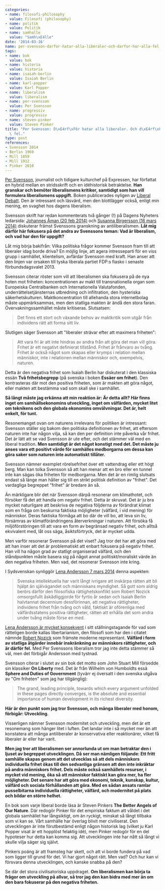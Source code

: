```yaml
---
categories:
- name: filosofi-philosophy
  value: Filosofi (philosophy)
- name: politik
  value: Politik
- name: samhalle
  value: "Samh\xE4lle"
date: '2014-03-16'
name: per-svensson-darfor-hatar-alla-liberaler-och-darfor-har-alla-fel
tags:
- name: bok
  value: bok
- name: historia
  value: historia
- name: isaiah-berlin
  value: Isaiah Berlin
- name: karl-popper
  value: Karl Popper
- name: liberalism
  value: liberalism
- name: per-svensson
  value: Per Svensson
- name: progressiv
  value: progressiv
- name: steven-pinker
  value: Steven Pinker
title: "Per Svensson: D\xE4rf\xF6r hatar alla liberaler. Och d\xE4rf\xF6r har alla\
  \ fel."
type: post
references:
- Svensson 2014
- Berlin 1969
- Mill 1859
- Mill 1912
- Pinker 2010
---
```

[Per Svensson](http://sv.wikipedia.org/wiki/Per_Svensson_(journalist)), journalist och tidigare kulturchef på Expressen, har författat en hybrid mellan en stridsskrift och en idéhistorisk betraktelse. **Han granskar och bemöter liberalismens kritiker, samtidigt som han vill formulera liberalismens uppgift.** Boken publicerades nyligen av [Liberal Debatt](http://www.liberaldebatt.se/). Den är intressant och läsvärd, men den blottlägger också, enligt min mening, en svaghet hos dagens liberalism.

Svensson skrift har redan kommenterats två gånger (!) på Dagens Nyheters ledarsida: [Johannes Åman (20 feb 2014)](http://www.dn.se/ledare/signerat/politik-ar-att-satta-granser/)  och [Susanna Birgersson (16 mars 2014)](http://www.dn.se/ledare/signerat/liberalism-frals-oss-fran-politisk-religion/) diskuterar främst Svenssons granskning av antiliberalismen. **Låt mig därför här fokusera på det andra av Svenssons teman: Vad är liberalism, och vad har den för uppgift?**

Låt mig börja bakifrån: Vilka politiska frågor kommer Svensson fram till att liberaler idag borde driva? En möjlig linje, att agera intresseparti för en viss grupp i samhället, klientelism, avfärdar Svensson med kraft. Han anser att den linjen var orsaken till tyska liberala partiet FDP:s fiasko i senaste förbundsdagsvalet 2013.

Svensson citerar röster som vill att liberalismen ska fokusera på de nya hoten mot friheten: koncentrationen av makt till transnationella organ som Europeiska Centralbanken och Internationella Valutafonden, underrättelsetjänsternas utbredning och infiltration, den hysteriska säkerhetskulturen. Maktkoncentration till allehanda stora internetbolag måste uppmärksammas, men den statliga makten är ändå den stora faran. Övervakningssamhället måste kritiseras. Slutsatsen:

> Det finns ett stort och växande behov av maktkritik som utgår från individens rätt att forma sitt liv.

Slutligen säger Svensson att "liberaler strävar efter att maximera friheten":

> Att vara fri är att inte hindras av andra från att göra det man vill göra. Frihet är ett negativt definierat tillstånd. Frihet är frånvaro av tvång. Frihet är också något som skapas eller krymps i relation mellan människor, inte i relationen mellan människor och, exempelvis, naturen.

Detta är den negativa frihet som Isaiah Berlin har diskuterat i den klassiska essän **Två frihetsbegrepp** (på svenska i boken **Essäer om frihet**). Den kontrasteras där mot den positiva friheten, som är makten att göra något, eller makten att bestämma vad som skall ske i samhället.

**Så långt måste jag erkänna att min reaktion är: Är detta allt? Här finns inget om samhällsekonomins utveckling, inget om välfärden, mycket litet om teknikens och den globala ekonomins omvälvningar. Det är, helt enkelt, för tunt.**

Resonemanget ovan om naturens irrelevans för politiken är intressant: Svensson ställer sig bakom den politiska definitionen av frihet, att eftersom naturen inte har någon vilja, så kan den per definition inte påverka vår frihet. Det är lätt att se vad Svensson är ute efter, och det stämmer väl med en liberal tradition. **Men samtidigt är det något konstigt med det. Det måste ju anses vara ett positivt värde för samhälles medborgarna om dessa kan göra saker som naturen inte automatiskt tillåter.**

Svensson nämner exemplet rörelsefrihet över ett vattendrag eller ett högt berg. Man kan tolka Svensson så att han menar att en bro eller en tunnel inte kan sägas öka friheten för medborgarna. Men det är en rimlig slutsats endast så länge man håller sig till en strikt politisk definition av "frihet". Det vardagliga begreppet "frihet" är bredare än så.

Än märkligare blir det när Svensson därpå resonerar om klimathotet, och försöker få det att handla om negativ frihet. Detta är skruvat. Det är ju bra mycket naturligare att beskriva de negativa följderna av förändrat klimat som en fråga om beskurna faktiska möjligheter (välfärd, i vid mening) för människor. Deras faktiska förmåga att bo där de vill bo, att leva sin liv, försämras av klimatförändringens återverkningar i naturen. Att försöka få miljöförstöringen till att vara en form av begränsad negativ frihet, och alltså ekvivalent med, låt oss säga, åsiktsförtryck, det är mycket udda.

Men varför resonerar Svensson på det viset? Jag tror det har att göra med att han inser att det är problematiskt att enbart fokusera på negativ frihet. Han vill ha någon grad av statligt organiserad välfärd, och den ståndpunkten måste basera sig på något annat politiskt/moraliskt värde än den negativa friheten. Men vad, det resonerar Svensson inte kring.

I Sydsvenskan synliggör [Lena Andersson 7 mars 2014](http://www.sydsvenskan.se/kultur--nojen/bocker/bokrecensioner/i-osynliga-handers-klubb---lena-andersson-laser-per-svenssons-bok-om-liberalisme/) denna aspekten:

> Svenska intellektuella har varit långt ivrigare att inskärpa rätten att bli hjälpt än självägandet och människans myndighet. Så gott som aldrig berörs därför den filosofiska rättighetskonflikt som Robert Nozick omsorgsfullt åskådliggjorde för fyrtio år sedan och Isaiah Berlin halvtannat decennium dessförinnan, att negativa rättigheter, individens frihet från tvång och våld, faktiskt är oförenliga med välfärdsstatens positiva rättigheter, rätten att erhålla det som andra under tvång måste förse en med.

[Lena Andersson är mycket konsekvent](/2013/12/15/lena-andersson-faller-i-extremistfallan/) i sitt ställningstagande för vad som rätteligen borde kallas libertarianism, den filosofi som har den i citatet nämnde [Robert Nozick](http://en.wikipedia.org/wiki/Robert_Nozick) som främste moderne representant. **Välfärd i form av statliga åtgärder innebär inskränkning av människors rättigheter, och är därför fel.** Med Per Svenssons liberalism tror jag inte detta stämmer så väl, men det förbigår Andersson med tystnad.

Svensson citerar i slutet av sin bok det motto som John Stuart Mill försedde sin klassiker **On Liberty** med. Det är från Wilhelm von Humboldts essä **Sphere and Duties of Government** (tyvärr ej översatt i den svenska utgåva av "Om friheten" som jag har tillgänglig):

> The grand, leading principle, towards which every argument unfolded in these pages directly converges, is the absolute and essential importance of human development in its richest diversity.

**Här är den punkt som jag tror Svensson, och många liberaler med honom, förbigår: Utveckling.**

Visserligen nämner Svensson modernitet och utveckling, men det är ett resonemang som hänger litet i luften. Det landar inte i så mycket mer än att konstatera att många antiliberaler är konservativa eller reaktionärer, vilket få liberaler är eller har varit.

**Men jag tror att liberalismen ser annorlunda ut om man betraktar den i ljuset av begreppet utvecklingen. Då ser man nämligen följande: Ett fritt samhälle skapas genom att det utvecklas så att dels människors individuella frihet ökas till den sedvanliga gränsen att den inte inkräktar på andra människors frihet. Dels måste också samhällets resurser, i mycket vid mening, öka så att människor faktiskt kan göra mer, ha fler möjligheter. Det senare har att göra med ekonomi, teknik, kunskap, kultur, välfärd och sociala förhållanden att göra. Med en sådan ansats ramlar pusselbitarna individuella rättigheter, välfärd, och modernitet på plats och bildar en större helhet.**

En bok som varje liberal borde läsa är Steven Pinkers **The Better Angels of Our Nature**. Där redogör Pinker för det empiriska faktum att våldet i det globala samhället har långsiktigt, om än ryckigt, minskat så långt tillbaka som vi kan se. Vårt samhälle har överlag blivit mer civiliserat. Den utvecklingen är inte förutbestämd enligt någon historisk lag (vilket ju Karl Popper visat är ett hopplöst felaktig idé), men Pinker redogör för en del hypoteser hur detta kan komma sig. Att utvecklingen inte har nått så långt vi skulle vilja säger sig självt.

Pinkers poäng är att framsteg har skett, och att vi borde fundera på vad som ligger till grund för det. Vi har gjort något rätt. Men vad? Och hur kan vi försvara denna utvecklingen, och kanske snabba på den?

Se där det stora civilisatoriska uppdraget. **Om liberalismen kan börja ta frågor om utveckling på allvar, så tror jag den kan bidra med mer än om den bara fokuserar på den negativa friheten.**
